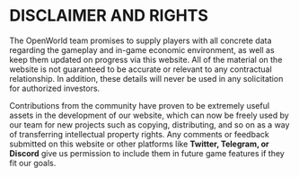 # DISCLAIMER AND RIGHTS

The OpenWorld team promises to supply players with all concrete data regarding the gameplay and in-game economic environment, as well as keep them updated on progress via this website. All of the material on the website is not guaranteed to be accurate or relevant to any contractual relationship. In addition, these details will never be used in any solicitation for authorized investors.

Contributions from the community have proven to be extremely useful assets in the development of our website, which can now be freely used by our team for new projects such as copying, distributing, and so on as a way of transferring intellectual property rights. Any comments or feedback submitted on this website or other platforms like **Twitter, Telegram, or Discord** give us permission to include them in future game features if they fit our goals.
